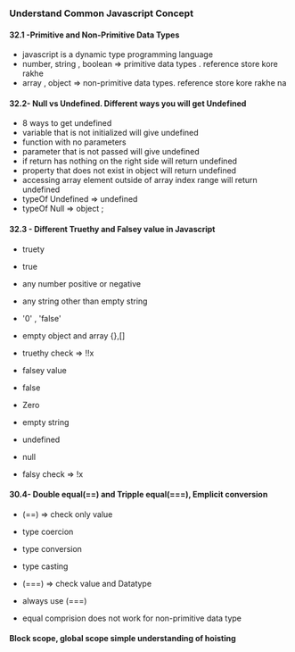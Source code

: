 ### Understand Common Javascript Concept
#### 32.1 -Primitive and Non-Primitive Data Types
- javascript is a dynamic type programming language
- number, string , boolean => primitive data types . reference store kore rakhe
- array , object => non-primitive data types. reference store kore rakhe na

#### 32.2- Null vs Undefined. Different ways you will get  Undefined
- 8 ways to get undefined
 - variable that is not initialized will give undefined
 - function with no parameters
 - parameter that is not passed will give undefined
 - if return has nothing on the right side will return undefined
 - property that does not exist in object will return undefined
 - accessing array element outside of array index range will return undefined
- typeOf Undefined => undefined
- typeOf Null => object ;
#### 32.3 - Different Truethy and Falsey value in Javascript
- truety
 - true
 - any number positive or negative
 - any string other than empty string
 - '0' , 'false'
 - empty object and array {},[]
 - truethy check => !!x

- falsey value
 - false
 - Zero
 - empty string
 - undefined
 - null
 - falsy check => !x

 #### 30.4- Double equal(==) and Tripple equal(===), Emplicit conversion
  - (==) => check only value
   - type coercion
   - type conversion
   - type casting
  - (===) => check value and Datatype

- always use (===)
- equal comprision does not work for non-primitive data type

#### Block scope, global scope simple understanding of hoisting